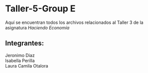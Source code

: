 # Taller-5-Group E
Aquí se encuentran todos los archivos relacionados al Taller 3 de la asignatura *Haciendo Economía*
## Integrantes:
Jeronimo Diaz\
Isabella Perilla\
Laura Camila Otalora
